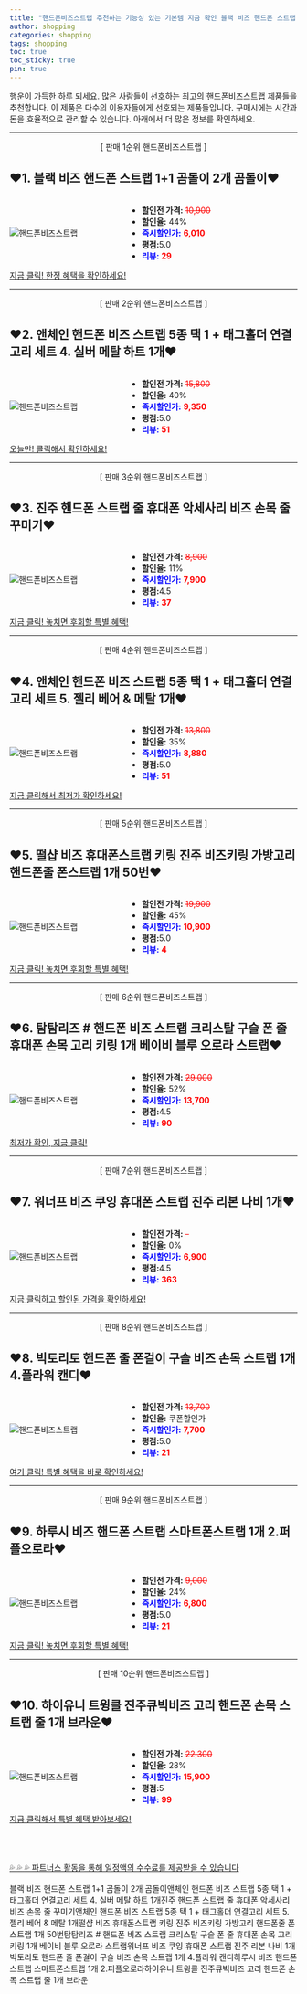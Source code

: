 ```yaml
---
title: "핸드폰비즈스트랩 추천하는 기능성 있는 기본템 지금 확인 블랙 비즈 핸드폰 스트랩 1+1"
author: shopping
categories: shopping
tags: shopping
toc: true
toc_sticky: true
pin: true
---
```

행운이 가득한 하루 되세요. 많은 사람들이 선호하는 최고의 핸드폰비즈스트랩 제품들을 추천합니다. 이 제품은 다수의 이용자들에게 선호되는 제품들입니다. 구매시에는 시간과 돈을 효율적으로 관리할 수 있습니다. 아래에서 더 많은 정보를 확인하세요.

---
<p class="toplist" style="margin: 0 auto; display: block; width: fit-content;">[ 판매 1순위 핸드폰비즈스트랩 ]</p>

<h2><strong>❤️1. 블랙 비즈 핸드폰 스트랩 1+1 곰돌이 2개 곰돌이❤️</strong></h2>

<div style="display: flex; align-items: center;">
    <div style="flex: 0.4;">
        <img src="https://thumbnail10.coupangcdn.com/thumbnails/remote/230x230ex/image/vendor_inventory/4785/d5490ac3573cdcd13e26523e3c6fb9275550b616c5c7512ff6f5b9ced4d8.jpg" alt="핸드폰비즈스트랩" style="max-width: 100%;">
    </div>
    <div style="flex: 0.6; margin-left: 10px;">
        <ul>
            <li><strong>할인전 가격:</strong> <del style="color: red;">10,900</del></li>
            <li><strong>할인율:</strong> 44%</li>
            <li><span style='color:blue'><strong>즉시할인가:</strong></span> <span style='color:red'><strong>6,010</strong></span></li>
            <li><strong>평점:</strong>5.0</li>
            <li><span style='color:blue'><strong>리뷰:</strong></span> <span style='color:red'><strong>29</strong></span></li>
        </ul>
    </div>
</div>
<div class="center">
    <a href="https://selin100587001.github.io?lptag=AF9450613&subid=githubio&pageKey=7612766394&traceid=V0-153&itemId=20165890696&vendorItemId=89281339182" class="myButton">
        지금 클릭! 한정 혜택을 확인하세요!
    </a>
</div>


---
<p class="toplist" style="margin: 0 auto; display: block; width: fit-content;">[ 판매 2순위 핸드폰비즈스트랩 ]</p>

<h2><strong>❤️2. 앤체인 핸드폰 비즈 스트랩 5종 택 1 + 태그홀더 연결고리 세트 4. 실버 메탈 하트 1개❤️</strong></h2>

<div style="display: flex; align-items: center;">
    <div style="flex: 0.4;">
        <img src="https://thumbnail10.coupangcdn.com/thumbnails/remote/230x230ex/image/vendor_inventory/6e4c/74e5c783080a5ba30c5e2a22020c103ed2ec88bfc08cc16878f412bf6197.jpg" alt="핸드폰비즈스트랩" style="max-width: 100%;">
    </div>
    <div style="flex: 0.6; margin-left: 10px;">
        <ul>
            <li><strong>할인전 가격:</strong> <del style="color: red;">15,800</del></li>
            <li><strong>할인율:</strong> 40%</li>
            <li><span style='color:blue'><strong>즉시할인가:</strong></span> <span style='color:red'><strong>9,350</strong></span></li>
            <li><strong>평점:</strong>5.0</li>
            <li><span style='color:blue'><strong>리뷰:</strong></span> <span style='color:red'><strong>51</strong></span></li>
        </ul>
    </div>
</div>
<div class="center">
    <a href="https://selin100587001.github.io?lptag=AF9450613&subid=githubio&pageKey=8056949504&traceid=V0-153&itemId=22618302390&vendorItemId=89659871710" class="myButton">
        오늘만! 클릭해서 확인하세요!
    </a>
</div>


---
<p class="toplist" style="margin: 0 auto; display: block; width: fit-content;">[ 판매 3순위 핸드폰비즈스트랩 ]</p>

<h2><strong>❤️3. 진주 핸드폰 스트랩 줄 휴대폰 악세사리 비즈 손목 줄 꾸미기❤️</strong></h2>

<div style="display: flex; align-items: center;">
    <div style="flex: 0.4;">
        <img src="https://thumbnail9.coupangcdn.com/thumbnails/remote/230x230ex/image/vendor_inventory/f5d2/7822d5c53084e99848d85e405beb76cc620b4bd38310719431ce24424296.jpeg" alt="핸드폰비즈스트랩" style="max-width: 100%;">
    </div>
    <div style="flex: 0.6; margin-left: 10px;">
        <ul>
            <li><strong>할인전 가격:</strong> <del style="color: red;">8,900</del></li>
            <li><strong>할인율:</strong> 11%</li>
            <li><span style='color:blue'><strong>즉시할인가:</strong></span> <span style='color:red'><strong>7,900</strong></span></li>
            <li><strong>평점:</strong>4.5</li>
            <li><span style='color:blue'><strong>리뷰:</strong></span> <span style='color:red'><strong>37</strong></span></li>
        </ul>
    </div>
</div>
<div class="center">
    <a href="https://selin100587001.github.io?lptag=AF9450613&subid=githubio&pageKey=7500176328&traceid=V0-153&itemId=19631787792&vendorItemId=86972364667" class="myButton">
        지금 클릭! 놓치면 후회할 특별 혜택!
    </a>
</div>


---
<p class="toplist" style="margin: 0 auto; display: block; width: fit-content;">[ 판매 4순위 핸드폰비즈스트랩 ]</p>

<h2><strong>❤️4. 앤체인 핸드폰 비즈 스트랩 5종 택 1 + 태그홀더 연결고리 세트 5. 젤리 베어 & 메탈 1개❤️</strong></h2>

<div style="display: flex; align-items: center;">
    <div style="flex: 0.4;">
        <img src="https://thumbnail9.coupangcdn.com/thumbnails/remote/230x230ex/image/vendor_inventory/9404/cbb9fb504a536e25c425f04b2ae0fa2d018a51586b4a610e5673d971dc0c.jpg" alt="핸드폰비즈스트랩" style="max-width: 100%;">
    </div>
    <div style="flex: 0.6; margin-left: 10px;">
        <ul>
            <li><strong>할인전 가격:</strong> <del style="color: red;">13,800</del></li>
            <li><strong>할인율:</strong> 35%</li>
            <li><span style='color:blue'><strong>즉시할인가:</strong></span> <span style='color:red'><strong>8,880</strong></span></li>
            <li><strong>평점:</strong>5.0</li>
            <li><span style='color:blue'><strong>리뷰:</strong></span> <span style='color:red'><strong>51</strong></span></li>
        </ul>
    </div>
</div>
<div class="center">
    <a href="https://selin100587001.github.io?lptag=AF9450613&subid=githubio&pageKey=8056949504&traceid=V0-153&itemId=22618302392&vendorItemId=89659871716" class="myButton">
        지금 클릭해서 최저가 확인하세요!
    </a>
</div>


---
<p class="toplist" style="margin: 0 auto; display: block; width: fit-content;">[ 판매 5순위 핸드폰비즈스트랩 ]</p>

<h2><strong>❤️5. 떨샵 비즈 휴대폰스트랩 키링 진주 비즈키링 가방고리 핸드폰줄 폰스트랩 1개 50번❤️</strong></h2>

<div style="display: flex; align-items: center;">
    <div style="flex: 0.4;">
        <img src="https://thumbnail6.coupangcdn.com/thumbnails/remote/230x230ex/image/vendor_inventory/4c5b/668fdc65ba324d8425fb19a24743a0353e30e301225b350d681ad398096a.jpg" alt="핸드폰비즈스트랩" style="max-width: 100%;">
    </div>
    <div style="flex: 0.6; margin-left: 10px;">
        <ul>
            <li><strong>할인전 가격:</strong> <del style="color: red;">19,900</del></li>
            <li><strong>할인율:</strong> 45%</li>
            <li><span style='color:blue'><strong>즉시할인가:</strong></span> <span style='color:red'><strong>10,900</strong></span></li>
            <li><strong>평점:</strong>5.0</li>
            <li><span style='color:blue'><strong>리뷰:</strong></span> <span style='color:red'><strong>4</strong></span></li>
        </ul>
    </div>
</div>
<div class="center">
    <a href="https://selin100587001.github.io?lptag=AF9450613&subid=githubio&pageKey=8008595415&traceid=V0-153&itemId=22333820388&vendorItemId=89379107155" class="myButton">
        지금 클릭! 놓치면 후회할 특별 혜택!
    </a>
</div>


---
<p class="toplist" style="margin: 0 auto; display: block; width: fit-content;">[ 판매 6순위 핸드폰비즈스트랩 ]</p>

<h2><strong>❤️6. 탐탐리즈 # 핸드폰 비즈 스트랩 크리스탈 구슬 폰 줄 휴대폰 손목 고리 키링 1개 베이비 블루 오로라 스트랩❤️</strong></h2>

<div style="display: flex; align-items: center;">
    <div style="flex: 0.4;">
        <img src="https://thumbnail10.coupangcdn.com/thumbnails/remote/230x230ex/image/vendor_inventory/e1bf/b826bc19f6d95731cacf182ceba7e92c212d3790d14fa13b0c0cbb33e122.jpg" alt="핸드폰비즈스트랩" style="max-width: 100%;">
    </div>
    <div style="flex: 0.6; margin-left: 10px;">
        <ul>
            <li><strong>할인전 가격:</strong> <del style="color: red;">29,000</del></li>
            <li><strong>할인율:</strong> 52%</li>
            <li><span style='color:blue'><strong>즉시할인가:</strong></span> <span style='color:red'><strong>13,700</strong></span></li>
            <li><strong>평점:</strong>4.5</li>
            <li><span style='color:blue'><strong>리뷰:</strong></span> <span style='color:red'><strong>90</strong></span></li>
        </ul>
    </div>
</div>
<div class="center">
    <a href="https://selin100587001.github.io?lptag=AF9450613&subid=githubio&pageKey=7764747524&traceid=V0-153&itemId=21437252726&vendorItemId=88491939300" class="myButton">
        최저가 확인, 지금 클릭!
    </a>
</div>


---
<p class="toplist" style="margin: 0 auto; display: block; width: fit-content;">[ 판매 7순위 핸드폰비즈스트랩 ]</p>

<h2><strong>❤️7. 워너프 비즈 쿠잉 휴대폰 스트랩 진주 리본 나비 1개❤️</strong></h2>

<div style="display: flex; align-items: center;">
    <div style="flex: 0.4;">
        <img src="https://thumbnail8.coupangcdn.com/thumbnails/remote/230x230ex/image/retail/images/2023/01/12/12/7/15f07b96-c816-440d-b52e-5f575e668480.jpg" alt="핸드폰비즈스트랩" style="max-width: 100%;">
    </div>
    <div style="flex: 0.6; margin-left: 10px;">
        <ul>
            <li><strong>할인전 가격:</strong> <del style="color: red;">-</del></li>
            <li><strong>할인율:</strong> 0%</li>
            <li><span style='color:blue'><strong>즉시할인가:</strong></span> <span style='color:red'><strong>6,900</strong></span></li>
            <li><strong>평점:</strong>4.5</li>
            <li><span style='color:blue'><strong>리뷰:</strong></span> <span style='color:red'><strong>363</strong></span></li>
        </ul>
    </div>
</div>
<div class="center">
    <a href="https://selin100587001.github.io?lptag=AF9450613&subid=githubio&pageKey=7060273363&traceid=V0-153&itemId=17503806687&vendorItemId=84671115318" class="myButton">
        지금 클릭하고 할인된 가격을 확인하세요!
    </a>
</div>


---
<p class="toplist" style="margin: 0 auto; display: block; width: fit-content;">[ 판매 8순위 핸드폰비즈스트랩 ]</p>

<h2><strong>❤️8. 빅토리토 핸드폰 줄 폰걸이 구슬 비즈 손목 스트랩 1개 4.플라워 캔디❤️</strong></h2>

<div style="display: flex; align-items: center;">
    <div style="flex: 0.4;">
        <img src="https://thumbnail10.coupangcdn.com/thumbnails/remote/230x230ex/image/vendor_inventory/36fd/636e0d354460cf88a6641c9b2c08e7001196a2a8a06463eeb3a991b31d28.jpeg" alt="핸드폰비즈스트랩" style="max-width: 100%;">
    </div>
    <div style="flex: 0.6; margin-left: 10px;">
        <ul>
            <li><strong>할인전 가격:</strong> <del style="color: red;">13,700</del></li>
            <li><strong>할인율:</strong> 쿠폰할인가</li>
            <li><span style='color:blue'><strong>즉시할인가:</strong></span> <span style='color:red'><strong>7,700</strong></span></li>
            <li><strong>평점:</strong>5.0</li>
            <li><span style='color:blue'><strong>리뷰:</strong></span> <span style='color:red'><strong>21</strong></span></li>
        </ul>
    </div>
</div>
<div class="center">
    <a href="https://selin100587001.github.io?lptag=AF9450613&subid=githubio&pageKey=8057452138&traceid=V0-153&itemId=22620220916&vendorItemId=89662446425" class="myButton">
        여기 클릭! 특별 혜택을 바로 확인하세요!
    </a>
</div>


---
<p class="toplist" style="margin: 0 auto; display: block; width: fit-content;">[ 판매 9순위 핸드폰비즈스트랩 ]</p>

<h2><strong>❤️9. 하루시 비즈 핸드폰 스트랩 스마트폰스트랩 1개 2.퍼플오로라❤️</strong></h2>

<div style="display: flex; align-items: center;">
    <div style="flex: 0.4;">
        <img src="https://thumbnail7.coupangcdn.com/thumbnails/remote/230x230ex/image/vendor_inventory/cc0b/a8f2f9b54cebfcb623286675fcb653fe85e06e849bc9881b44c9c519551b.jpg" alt="핸드폰비즈스트랩" style="max-width: 100%;">
    </div>
    <div style="flex: 0.6; margin-left: 10px;">
        <ul>
            <li><strong>할인전 가격:</strong> <del style="color: red;">9,000</del></li>
            <li><strong>할인율:</strong> 24%</li>
            <li><span style='color:blue'><strong>즉시할인가:</strong></span> <span style='color:red'><strong>6,800</strong></span></li>
            <li><strong>평점:</strong>5.0</li>
            <li><span style='color:blue'><strong>리뷰:</strong></span> <span style='color:red'><strong>21</strong></span></li>
        </ul>
    </div>
</div>
<div class="center">
    <a href="https://selin100587001.github.io?lptag=AF9450613&subid=githubio&pageKey=8066290737&traceid=V0-153&itemId=22685402693&vendorItemId=89721217058" class="myButton">
        지금 클릭! 놓치면 후회할 특별 혜택!
    </a>
</div>


---
<p class="toplist" style="margin: 0 auto; display: block; width: fit-content;">[ 판매 10순위 핸드폰비즈스트랩 ]</p>

<h2><strong>❤️10. 하이유니 트윙클 진주큐빅비즈 고리 핸드폰 손목 스트랩 줄 1개 브라운❤️</strong></h2>

<div style="display: flex; align-items: center;">
    <div style="flex: 0.4;">
        <img src="https://thumbnail6.coupangcdn.com/thumbnails/remote/230x230ex/image/vendor_inventory/ce07/3059e4b33ff5e34905e208c1d5a92765b158dc161ac060f85dced0463f86.jpg" alt="핸드폰비즈스트랩" style="max-width: 100%;">
    </div>
    <div style="flex: 0.6; margin-left: 10px;">
        <ul>
            <li><strong>할인전 가격:</strong> <del style="color: red;">22,300</del></li>
            <li><strong>할인율:</strong> 28%</li>
            <li><span style='color:blue'><strong>즉시할인가:</strong></span> <span style='color:red'><strong>15,900</strong></span></li>
            <li><strong>평점:</strong>5</li>
            <li><span style='color:blue'><strong>리뷰:</strong></span> <span style='color:red'><strong>99</strong></span></li>
        </ul>
    </div>
</div>
<div class="center">
    <a href="https://selin100587001.github.io?lptag=AF9450613&subid=githubio&pageKey=8070533356&traceid=V0-153&itemId=22714826628&vendorItemId=89793018663" class="myButton">
        지금 클릭해서 특별 혜택 받아보세요!
    </a>
</div>

<br><br><br>[💦 💦 💦 파트너스 활동을 통해 일정액의 수수료를 제공받을 수 있습니다](https://link.coupang.com/a/bcpT2c)<br><br>블랙 비즈 핸드폰 스트랩 1+1 곰돌이 2개 곰돌이앤체인 핸드폰 비즈 스트랩 5종 택 1 + 태그홀더 연결고리 세트 4. 실버 메탈 하트 1개진주 핸드폰 스트랩 줄 휴대폰 악세사리 비즈 손목 줄 꾸미기앤체인 핸드폰 비즈 스트랩 5종 택 1 + 태그홀더 연결고리 세트 5. 젤리 베어 & 메탈 1개떨샵 비즈 휴대폰스트랩 키링 진주 비즈키링 가방고리 핸드폰줄 폰스트랩 1개 50번탐탐리즈 # 핸드폰 비즈 스트랩 크리스탈 구슬 폰 줄 휴대폰 손목 고리 키링 1개 베이비 블루 오로라 스트랩워너프 비즈 쿠잉 휴대폰 스트랩 진주 리본 나비 1개빅토리토 핸드폰 줄 폰걸이 구슬 비즈 손목 스트랩 1개 4.플라워 캔디하루시 비즈 핸드폰 스트랩 스마트폰스트랩 1개 2.퍼플오로라하이유니 트윙클 진주큐빅비즈 고리 핸드폰 손목 스트랩 줄 1개 브라운